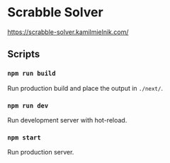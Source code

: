 # Scrabble Solver

https://scrabble-solver.kamilmielnik.com/

## Scripts

### `npm run build`

Run production build and place the output in `./next/`.

### `npm run dev`

Run development server with hot-reload.

### `npm start`

Run production server.
